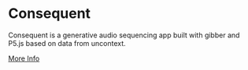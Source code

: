Consequent
===========

Consequent is a generative audio sequencing app built with gibber and P5.js based on data from uncontext.

[More Info](http://lucastswick.com/generative-audio-with-gibber-and-p5-js/)
